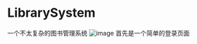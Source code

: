 # LibrarySystem
一个不太复杂的图书管理系统
![image](https://github.com/user-attachments/assets/5372dcbf-30b7-40b4-b8c8-351f1f3e6b95)
首先是一个简单的登录页面
